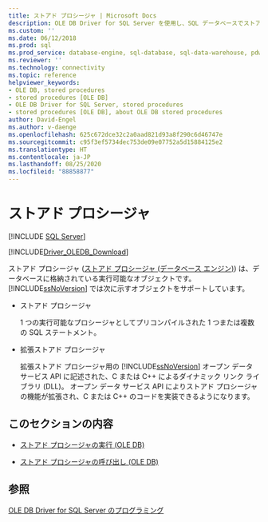 ```yaml
---
title: ストアド プロシージャ | Microsoft Docs
description: OLE DB Driver for SQL Server を使用し、SQL データベースでストアド プロシージャを実行する方法について説明します。
ms.custom: ''
ms.date: 06/12/2018
ms.prod: sql
ms.prod_service: database-engine, sql-database, sql-data-warehouse, pdw
ms.reviewer: ''
ms.technology: connectivity
ms.topic: reference
helpviewer_keywords:
- OLE DB, stored procedures
- stored procedures [OLE DB]
- OLE DB Driver for SQL Server, stored procedures
- stored procedures [OLE DB], about OLE DB stored procedures
author: David-Engel
ms.author: v-daenge
ms.openlocfilehash: 625c672dce32c2a0aad821d93a8f290c6d46747e
ms.sourcegitcommit: c95f3ef5734dec753de09e07752a5d15884125e2
ms.translationtype: HT
ms.contentlocale: ja-JP
ms.lasthandoff: 08/25/2020
ms.locfileid: "88858877"
---
```

# <a name="stored-procedures"></a>ストアド プロシージャ
[!INCLUDE [SQL Server](../../../includes/applies-to-version/sql-asdb-asdbmi-asa-pdw.md)]

[!INCLUDE[Driver_OLEDB_Download](../../../includes/driver_oledb_download.md)]

  ストアド プロシージャ ([ストアド プロシージャ &#40;データベース エンジン&#41;](../../../relational-databases/stored-procedures/stored-procedures-database-engine.md)) は、データベースに格納されている実行可能なオブジェクトです。 [!INCLUDE[ssNoVersion](../../../includes/ssnoversion-md.md)] では次に示すオブジェクトをサポートしています。  
  
-   ストアド プロシージャ  
  
     1 つの実行可能なプロシージャとしてプリコンパイルされた 1 つまたは複数の SQL ステートメント。  
  
-   拡張ストアド プロシージャ  
  
     拡張ストアド プロシージャ用の [!INCLUDE[ssNoVersion](../../../includes/ssnoversion-md.md)] オープン データ サービス API に記述された、C または C++ によるダイナミック リンク ライブラリ (DLL)。 オープン データ サービス API によりストアド プロシージャの機能が拡張され、C または C++ のコードを実装できるようになります。  
  
## <a name="in-this-section"></a>このセクションの内容  
  
-   [ストアド プロシージャの実行 &#40;OLE DB&#41;](../../oledb/ole-db/stored-procedures-running.md)  
  
-   [ストアド プロシージャの呼び出し &#40;OLE DB&#41;](../../oledb/ole-db/stored-procedures-calling.md)  
  
## <a name="see-also"></a>参照  
 [OLE DB Driver for SQL Server のプログラミング](../../oledb/ole-db/oledb-driver-for-sql-server-programming.md)  
  
  
